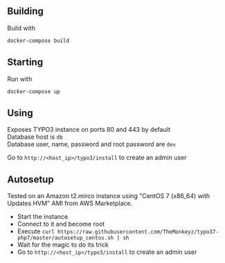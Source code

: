 ## Building
Build with
```bash
docker-compose build
```

## Starting
Run with
```bash
docker-compose up
```

## Using

Exposes TYPO3 instance on ports 80 and 443 by default  
Database host is `db`  
Database user, name, password and root password are `dev`  

Go to `http://<host_ip>/typo3/install` to create an admin user

## Autosetup

Tested on an Amazon t2.mirco instance using "CentOS 7 (x86_64) with Updates HVM" AMI from AWS Marketplace.

- Start the instance
- Connect to it and become root
- Execute `curl https://raw.githubusercontent.com/TheMonkeyz/typo37-php7/master/autosetup_centos.sh | sh`
- Wait for the magic to do its trick
- Go to `http://<host_ip>/typo3/install` to create an admin user

 
